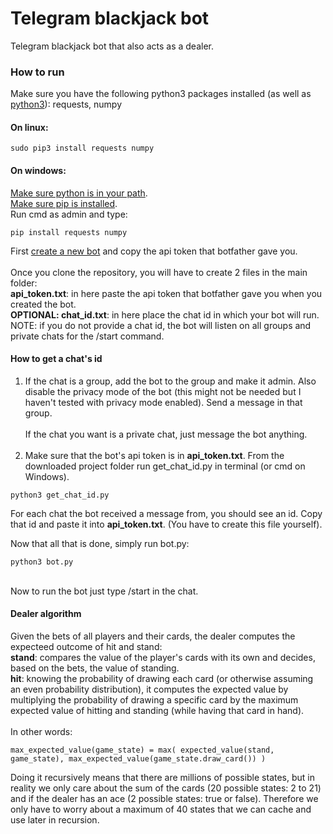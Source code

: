 # Telegram blackjack bot
Telegram blackjack bot that also acts as a dealer.

### How to run
Make sure you have the following python3 packages installed (as well as [python3](https://www.python.org/downloads/)): requests, numpy

#### On linux:
```
sudo pip3 install requests numpy
```

#### On windows:
[Make sure python is in your path](https://projects.raspberrypi.org/en/projects/using-pip-on-windows/5). <br />
[Make sure pip is installed](https://projects.raspberrypi.org/en/projects/using-pip-on-windows/6). <br />
Run cmd as admin and type: 
```
pip install requests numpy
```
First [create a new bot](https://core.telegram.org/bots#6-botfather) and copy the api token that botfather gave you. <br /><br />
Once you clone the repository, you will have to create 2 files in the main folder: <br />
**api_token.txt**: in here paste the api token that botfather gave you when you created the bot.<br />
**OPTIONAL: chat_id.txt**: in here place the chat id in which your bot will run.<br />
NOTE: if you do not provide a chat id, the bot will listen on all groups and private chats for the /start command.<br />

#### How to get a chat's id
1. If the chat is a group, add the bot to the group and make it admin. Also disable the privacy mode of the bot (this might not be needed but I haven't tested with privacy mode enabled). Send a message in that group.<br /><br />
If the chat you want is a private chat, just message the bot anything.<br /><br />
2. Make sure that the bot's api token is in **api_token.txt**. From the downloaded project folder run get_chat_id.py in terminal (or cmd on Windows).
```
python3 get_chat_id.py
```
For each chat the bot received a message from, you should see an id. Copy that id and paste it into **api_token.txt**. (You have to create this file yourself).<br />

Now that all that is done, simply run bot.py:
```
python3 bot.py
```
<br />
Now to run the bot just type /start in the chat.<br />

#### Dealer algorithm
Given the bets of all players and their cards, the dealer computes the expecteed outcome of hit and stand:<br />
**stand**: compares the value of the player's cards with its own and decides, based on the bets, the value of standing.<br />
**hit**: knowing the probability of drawing each card (or otherwise assuming an even probability distribution), it computes the expected value by multiplying the probability of drawing a specific card by the maximum expected value of hitting and standing (while having that card in hand). <br /><br />
In other words:
```
max_expected_value(game_state) = max( expected_value(stand, game_state), max_expected_value(game_state.draw_card()) )
```
Doing it recursively means that there are millions of possible states, but in reality we only care about the sum of the cards (20 possible states: 2 to 21) and if the dealer has an ace (2 possible states: true or false). Therefore we only have to worry about a maximum of 40 states that we can cache and use later in recursion. 
